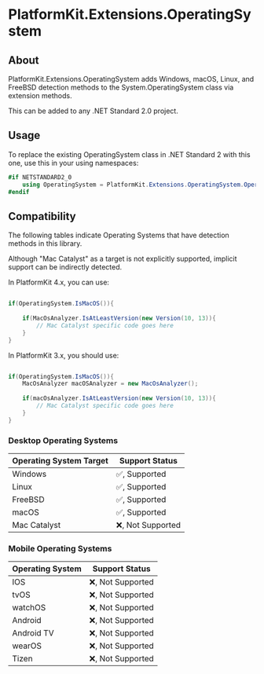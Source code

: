 ﻿# PlatformKit.Extensions.OperatingSystem


## About

PlatformKit.Extensions.OperatingSystem adds Windows, macOS, Linux, and FreeBSD detection methods to the System.OperatingSystem class via extension methods.

This can be added to any .NET Standard 2.0 project.


## Usage
To replace the existing OperatingSystem class in .NET Standard 2 with this one, use this in your using namespaces:

```csharp
#if NETSTANDARD2_0
    using OperatingSystem = PlatformKit.Extensions.OperatingSystem.OperatingSystemExtension;
#endif
```

## Compatibility
The following tables indicate Operating Systems that have detection methods in this library.

Although "Mac Catalyst" as a target is not explicitly supported, implicit support can be indirectly detected.

In PlatformKit 4.x, you can use:
```csharp

if(OperatingSystem.IsMacOS()){
    
    if(MacOsAnalyzer.IsAtLeastVersion(new Version(10, 13)){
        // Mac Catalyst specific code goes here
    }
}
```

In PlatformKit 3.x, you should use:
```csharp

if(OperatingSystem.IsMacOS()){
    MacOsAnalyzer macOSAnalyzer = new MacOsAnalyzer();
    
    if(macOsAnalyzer.IsAtLeastVersion(new Version(10, 13)){
        // Mac Catalyst specific code goes here
    }
}
```


### Desktop Operating Systems
| Operating System Target | Support Status                |
|-------------------------|-------------------------------|
| Windows                 | :white_check_mark:, Supported | 
| Linux                   | :white_check_mark:, Supported | 
| FreeBSD                 | :white_check_mark:, Supported |
| macOS                   | :white_check_mark:, Supported |
| Mac Catalyst            | :x:, Not Supported            | 

### Mobile Operating Systems
| Operating System | Support Status     |
|------------------|--------------------|
| IOS              | :x:, Not Supported |
| tvOS             | :x:, Not Supported |
| watchOS          | :x:, Not Supported |
| Android          | :x:, Not Supported |
| Android TV       | :x:, Not Supported |
| wearOS           | :x:, Not Supported |
| Tizen            | :x:, Not Supported |
